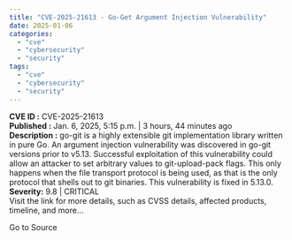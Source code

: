 ```yaml
---
title: "CVE-2025-21613 - Go-Get Argument Injection Vulnerability"
date: 2025-01-06
categories: 
  - "cve"
  - "cybersecurity"
  - "security"
tags: 
  - "cve"
  - "cybersecurity"
  - "security"
---
```


**CVE ID :** CVE-2025-21613  
**Published :** Jan. 6, 2025, 5:15 p.m. | 3 hours, 44 minutes ago  
**Description :** go-git is a highly extensible git implementation library written in pure Go. An argument injection vulnerability was discovered in go-git versions prior to v5.13. Successful exploitation of this vulnerability could allow an attacker to set arbitrary values to git-upload-pack flags. This only happens when the file transport protocol is being used, as that is the only protocol that shells out to git binaries. This vulnerability is fixed in 5.13.0. 
**Severity:** 9.8 | CRITICAL  
Visit the link for more details, such as CVSS details, affected products, timeline, and more...

Go to Source
